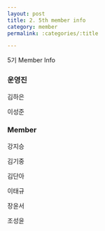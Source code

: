 ```yaml
---
layout: post
title: 2. 5th member info
category: member
permalink: :categories/:title

---
```


5기 Member Info

### 운영진

김하은  

이성준

### Member

강지승  

김기중  

김단아  

이태규  

장윤서  

조성윤  